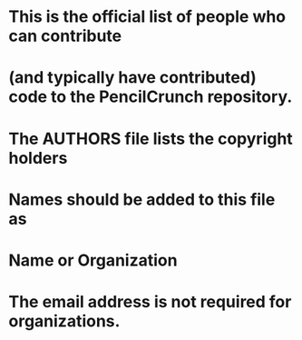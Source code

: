 # This is the official list of people who can contribute
# (and typically have contributed) code to the PencilCrunch repository.
# The AUTHORS file lists the copyright holders

# Names should be added to this file as
#	Name or Organization <email address>
# The email address is not required for organizations.
